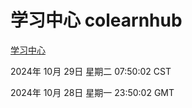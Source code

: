# 学习中心 colearnhub
[学习中心](http://219.139.197.74:56308/colearnhub/)

2024年 10月 29日 星期二 07:50:02 CST

2024年 10月 28日 星期一 23:50:02 GMT
